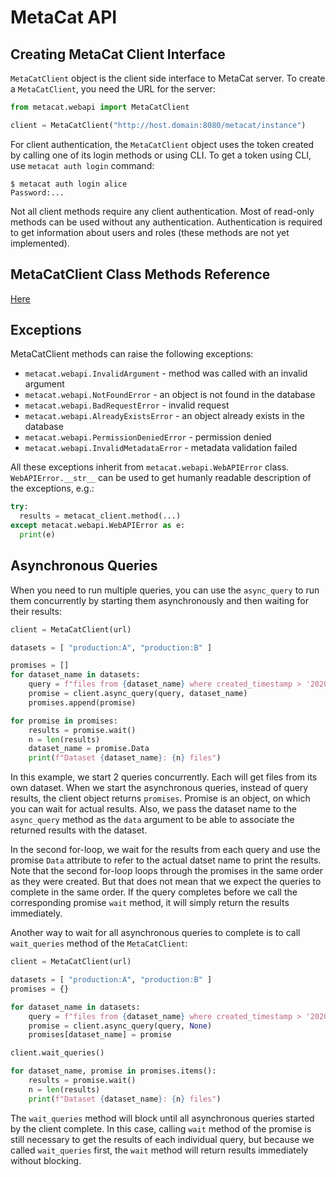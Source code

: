 # MetaCat API

## Creating MetaCat Client Interface

`MetaCatClient` object is the client side interface to MetaCat server.
To create a `MetaCatClient`, you need the URL for the server:

``` python
from metacat.webapi import MetaCatClient

client = MetaCatClient("http://host.domain:8080/metacat/instance")
```

For client authentication, the `MetaCatClient` object uses the token
created by calling one of its login methods or using CLI. To get a token
using CLI, use `metacat auth login` command:

``` shell
$ metacat auth login alice
Password:...
```

Not all client methods require any client authentication. Most of
read-only methods can be used without any authentication. Authentication
is required to get information about users and roles (these methods are
not yet implemented).

## MetaCatClient Class Methods Reference

<div class="autoclass" members="" noindex="" inherited-members="">

[Here](../../..//wiki/Webapi-pydoc-page#MetaCatClient)

</div>

## Exceptions

MetaCatClient methods can raise the following exceptions:

-   `metacat.webapi.InvalidArgument` - method was called with an invalid
    argument
-   `metacat.webapi.NotFoundError` - an object is not found in the
    database
-   `metacat.webapi.BadRequestError` - invalid request
-   `metacat.webapi.AlreadyExistsError` - an object already exists in
    the database
-   `metacat.webapi.PermissionDeniedError` - permission denied
-   `metacat.webapi.InvalidMetadataError` - metadata validation failed

All these exceptions inherit from `metacat.webapi.WebAPIError` class.
`WebAPIError.__str__` can be used to get humanly readable description of
the exceptions, e.g.:

``` python
try:
  results = metacat_client.method(...)
except metacat.webapi.WebAPIError as e:
  print(e)
```

## Asynchronous Queries

When you need to run multiple queries, you can use the `async_query` to
run them concurrently by starting them asynchronously and then waiting
for their results:

``` python
client = MetaCatClient(url)

datasets = [ "production:A", "production:B" ]

promises = []
for dataset_name in datasets:
    query = f"files from {dataset_name} where created_timestamp > '2020-10-10'"
    promise = client.async_query(query, dataset_name)
    promises.append(promise)

for promise in promises:
    results = promise.wait()
    n = len(results)
    dataset_name = promise.Data
    print(f"Dataset {dataset_name}: {n} files")
```

In this example, we start 2 queries concurrently. Each will get files
from its own dataset. When we start the asynchronous queries, instead of
query results, the client object returns `promises`. Promise is an
object, on which you can wait for actual results. Also, we pass the
dataset name to the `async_query` method as the `data` argument to be
able to associate the returned results with the dataset.

In the second for-loop, we wait for the results from each query and use
the promise `Data` attribute to refer to the actual datset name to print
the results. Note that the second for-loop loops through the promises in
the same order as they were created. But that does not mean that we
expect the queries to complete in the same order. If the query completes
before we call the corresponding promise `wait` method, it will simply
return the results immediately.

Another way to wait for all asynchronous queries to complete is to call
`wait_queries` method of the `MetaCatClient`:

``` python
client = MetaCatClient(url)

datasets = [ "production:A", "production:B" ]
promises = {}

for dataset_name in datasets:
    query = f"files from {dataset_name} where created_timestamp > '2020-10-10'"
    promise = client.async_query(query, None)
    promises[dataset_name] = promise

client.wait_queries()

for dataset_name, promise in promises.items():
    results = promise.wait()
    n = len(results)
    print(f"Dataset {dataset_name}: {n} files")
```

The `wait_queries` method will block until all asynchronous queries
started by the client complete. In this case, calling `wait` method of
the promise is still necessary to get the results of each individual
query, but because we called `wait_queries` first, the `wait` method
will return results immediately without blocking.

